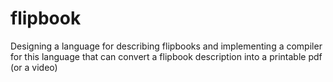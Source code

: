 # flipbook
Designing a language for describing flipbooks and implementing a compiler for this language that can convert a flipbook description into a printable pdf (or a video)
